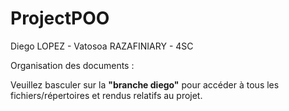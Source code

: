 # ProjectPOO
Diego LOPEZ - Vatosoa RAZAFINIARY - 4SC

Organisation des documents :

Veuillez basculer sur la **"branche diego"** pour accéder à tous les fichiers/répertoires et rendus relatifs au projet. 

